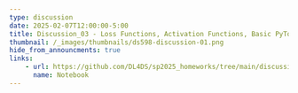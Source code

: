 ```yaml
---
type: discussion
date: 2025-02-07T12:00:00-5:00
title: Discussion_03 - Loss Functions, Activation Functions, Basic PyTorch components for building a model
thumbnail: /_images/thumbnails/ds598-discussion-01.png
hide_from_announcments: true
links: 
    - url: https://github.com/DL4DS/sp2025_homeworks/tree/main/discussion/week3
      name: Notebook
--- 
```

